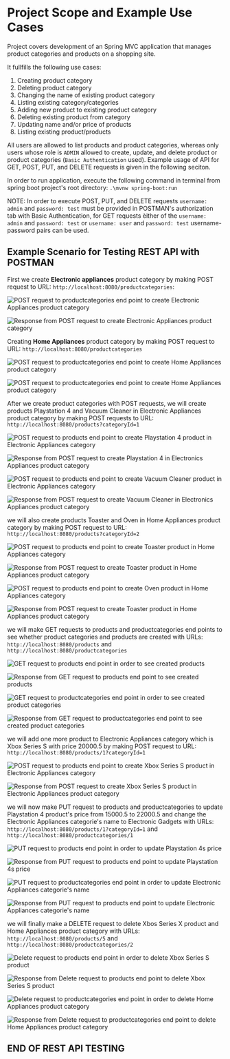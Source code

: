 # Project Scope and Example Use Cases

Project covers development of an Spring MVC application that manages product categories and products on a shopping site. 

It fullfills the following use cases:
1. Creating product category
2. Deleting product category
3. Changing the name of existing product category
4. Listing existing category/categories
5. Adding new product to existing product category
6. Deleting existing product from category
7. Updating name and/or price of products
8. Listing existing product/products

All users are allowed to list products and product categories, whereas only users whose role is `ADMIN`
allowed to create, update, and delete product or product categories (`Basic Authentication` used). 
Example usage of API for GET, POST, PUT, and DELETE requests is given in the following seciton. 

In order to run application, execute the following command in terminal from spring boot project's root directory: `.\mvnw spring-boot:run`

NOTE: In order to execute POST, PUT, and DELETE requests `username: admin` and `password: test` must be provided in POSTMAN's authorization tab with Basic Authentication, for GET requests èither of the `username: admin` and `password: test`
or `username: user` and `password: test` username-password pairs can be used.

## Example Scenario for Testing REST API with POSTMAN

First we create **Electronic appliances** product category by making POST request to URL: `http://localhost:8080/productcategories`: 

![POST request to productcategories end point to create Electronic Appliances product category](Images/POST_request_to_product_category_controller_1.png)

![Response from POST request to create Electronic Appliances product category](Images/POST_request_to_product_category_controller_response_1.png)

Creating **Home Appliances** product category by making POST request to URL: `http://localhost:8080/productcategories`

![POST request to productcategories end point to create Home Appliances product category](Images/POST_request_to_product_category_controller_2.png)

![POST request to productcategories end point to create Home Appliances product category](Images/POST_request_to_product_category_controller_response_2.png)

After we create product categories with POST requests, we will create products Playstation 4 and Vacuum Cleaner in Electronic Appliances product category by making POST requests to URL: `http://localhost:8080/products?categoryId=1`

![POST request to products end point to create Playstation 4 product in Electronic Appliances category](Images/POST_request_to_product_controller_1.png)

![Response from POST request to create Playstation 4 in Electronics Appliances product category](Images/POST_request_to_product__controller_response_1.png)

![POST request to products end point to create Vacuum Cleaner product in Electronic Appliances category](Images/POST_request_to_product_controller_2.png)

![Response from POST request to create Vacuum Cleaner in Electronics Appliances product category](Images/POST_request_to_product__controller_response_2.png)

we will also create products Toaster and Oven in Home Appliances product category by making POST request to URL:  `http://localhost:8080/products?categoryId=2` 

![POST request to products end point to create Toaster product in Home Appliances category](Images/POST_request_to_product_controller_3.png)

![Response from POST request to create Toaster product in Home Appliances product category](Images/POST_request_to_product__controller_response_3.png)

![POST request to products end point to create Oven product in Home Appliances category](Images/POST_request_to_product_controller_4.png)

![Response from POST request to create Toaster product in Home Appliances product category](Images/POST_request_to_product__controller_response_4.png)

we will make GET requests to products and productcategories end points to see whether product categories and products are created with URLs: `http://localhost:8080/products` and  `http://localhost:8080/productcategories`

![GET request to products end point in order to see created products](Images/GET_request_to_product_controller_1.png)

![Response from GET request to products end point to see created products](Images/GET_request_to_product_controller_response_1.png)

![GET request to productcategories end point in order to see created product categories](Images/GET_request_to_product_category_controller_2.png)

![Response from GET request to productcategories end point to see created product categories](Images/GET_request_to_product_category_controller_response_2.png)

we will add one more product to Electronic Appliances category which is Xbox Series S with price 20000.5 by making POST request to URL: `http://localhost:8080/products/1?categoryId=1` 

![POST request to products end point to create Xbox Series S product in Electronic Appliances category](Images/POST_request_to_product_controller_5.png)

![Response from POST request to create Xbox Series S product in Electronic Appliances product category](Images/POST_request_to_product_controller_response_5.png)

we will now make PUT request to products and productcategories to update Playstation 4 product's price from 15000.5 to 22000.5 and change the Electronic Appliances categorie's name to Electronic Gadgets with URLs: `http://localhost:8080/products/1?categoryId=1` and `http://localhost:8080/productcategories/1`

![PUT request to products end point in order to update Playstation 4s price](Images/PUT_request_to_product_controller_1.png)

![Response from PUT request to products end point to update Playstation 4s price](Images/PUT_request_to_product_controller_response_1.png)

![PUT request to productcategories end point in order to update Electronic Appliances categorie's name](Images/PUT_request_to_product_category_controller_1.png)

![Response from PUT request to products end point to update Electronic Appliances categorie's name](Images/PUT_request_to_product_category_controller_response_1.png)

we will finally make a DELETE request to delete Xbos Series X product and Home Appliances product category with URLs: `http://localhost:8080/products/5` and `http://localhost:8080/productcategories/2` 

![Delete request to products end point in order to delete Xbox Series S product](Images/DELETE_request_to_product_category_controller_1.png)

![Response from Delete request to products end point to delete Xbox Series S product](Images/DELETE_request_to_product_controller_response_1.png)

![Delete request to productcategories end point in order to delete Home Appliances product category](Images/DELETE_request_to_product_category_controller_1.png)

![Response from Delete request to productcategories end point to delete Home Appliances product category](Images/DELETE_request_to_product_category_controller_response_1.png)

## END OF REST API TESTING

